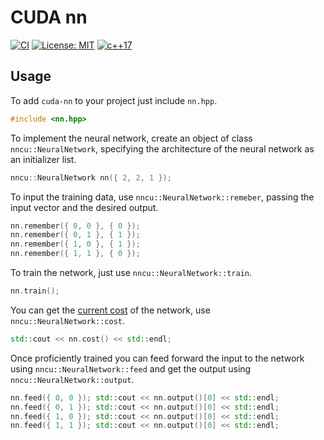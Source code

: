 # CUDA nn

[![CI](https://github.com/doleckijakub/cuda-nn/actions/workflows/build.yml/badge.svg)](https://github.com/doleckijakub/cuda-nn/actions/workflows/build.yml) [![License: MIT](https://img.shields.io/badge/License-MIT-blue.svg)](LICENSE) [![c++17](https://img.shields.io/badge/C++-17-blue.svg?style=flat&logo=c++)](https://en.cppreference.com/w/cpp/17)

## Usage

To add `cuda-nn` to your project just include `nn.hpp`.

```cpp
#include <nn.hpp>
```

To implement the neural network, create an object of class `nncu::NeuralNetwork`, specifying the architecture of the neural network as an initializer list.

```cpp
nncu::NeuralNetwork nn({ 2, 2, 1 });
```

To input the training data, use `nncu::NeuralNetwork::remeber`, passing the input vector and the desired output.

```cpp
nn.remember({ 0, 0 }, { 0 });
nn.remember({ 0, 1 }, { 1 });
nn.remember({ 1, 0 }, { 1 });
nn.remember({ 1, 1 }, { 0 });
```

To train the network, just use `nncu::NeuralNetwork::train`.

```cpp
nn.train();
```

You can get the [current cost](https://en.wikipedia.org/wiki/Loss_function) of the network, use  `nncu::NeuralNetwork::cost`.

```cpp
std::cout << nn.cost() << std::endl;
```

Once proficiently trained you can feed forward the input to the network using `nncu::NeuralNetwork::feed` and get the output using `nncu::NeuralNetwork::output`.

```cpp
nn.feed({ 0, 0 }); std::cout << nn.output()[0] << std::endl;
nn.feed({ 0, 1 }); std::cout << nn.output()[0] << std::endl;
nn.feed({ 1, 0 }); std::cout << nn.output()[0] << std::endl;
nn.feed({ 1, 1 }); std::cout << nn.output()[0] << std::endl;
```
